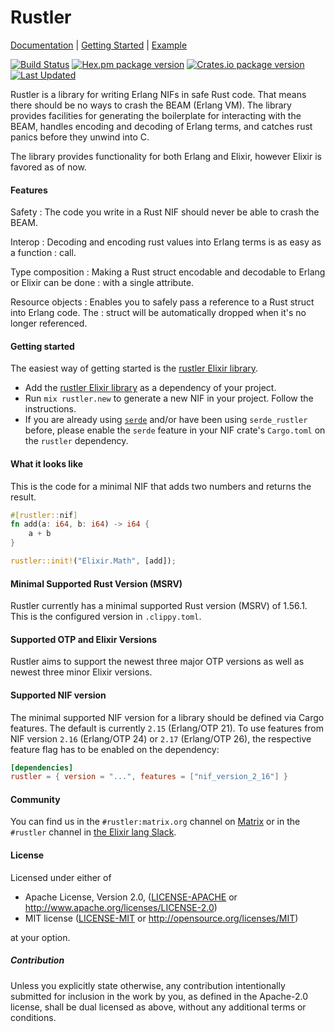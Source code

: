 # Rustler

[Documentation](https://docs.rs/rustler/latest/rustler) | [Getting Started](https://github.com/rusterlium/rustler/blob/master/README.md#getting-started) | [Example](https://github.com/rusterlium/NifIo)

[![Build Status](https://github.com/rusterlium/rustler/workflows/CI/badge.svg?branch=master)](https://github.com/rusterlium/rustler/actions/workflows/main.yml)
[![Hex.pm package version](https://img.shields.io/hexpm/v/rustler.svg)](https://hex.pm/packages/rustler)
[![Crates.io package version](https://img.shields.io/crates/v/rustler.svg)](https://crates.io/crates/rustler)
[![Last Updated](https://img.shields.io/github/last-commit/rusterlium/rustler.svg)](https://github.com/rusterlium/rustler/commits/master)

Rustler is a library for writing Erlang NIFs in safe Rust code. That means
there should be no ways to crash the BEAM (Erlang VM). The library provides
facilities for generating the boilerplate for interacting with the BEAM,
handles encoding and decoding of Erlang terms, and catches rust panics before
they unwind into C.

The library provides functionality for both Erlang and Elixir, however Elixir
is favored as of now.

#### Features

Safety
: The code you write in a Rust NIF should never be able to crash the BEAM.

Interop
: Decoding and encoding rust values into Erlang terms is as easy as a function
: call.

Type composition
: Making a Rust struct encodable and decodable to Erlang or Elixir can be done
: with a single attribute.

Resource objects
: Enables you to safely pass a reference to a Rust struct into Erlang code. The
: struct will be automatically dropped when it's no longer referenced.

#### Getting started

The easiest way of getting started is the [rustler Elixir library](https://hex.pm/packages/rustler).

- Add the [rustler Elixir library](https://hex.pm/packages/rustler) as a
  dependency of your project.
- Run `mix rustler.new` to generate a new NIF in your project. Follow the
  instructions.
- If you are already using [`serde`](https://serde.rs) and/or have been using
  `serde_rustler` before, please enable the `serde` feature in your NIF crate's
  `Cargo.toml` on the `rustler` dependency.

#### What it looks like

This is the code for a minimal NIF that adds two numbers and returns the result.

```rust
#[rustler::nif]
fn add(a: i64, b: i64) -> i64 {
    a + b
}

rustler::init!("Elixir.Math", [add]);
```

#### Minimal Supported Rust Version (MSRV)

Rustler currently has a minimal supported Rust version (MSRV) of 1.56.1. This
is the configured version in `.clippy.toml`.

#### Supported OTP and Elixir Versions

Rustler aims to support the newest three major OTP versions as well as newest three minor Elixir versions.

#### Supported NIF version

The minimal supported NIF version for a library should be defined via Cargo
features. The default is currently `2.15` (Erlang/OTP 21). To use features from
NIF version `2.16` (Erlang/OTP 24) or `2.17` (Erlang/OTP 26), the respective
feature flag has to be enabled on the dependency:

```toml
[dependencies]
rustler = { version = "...", features = ["nif_version_2_16"] }
```

#### Community

You can find us in the `#rustler:matrix.org` channel on [Matrix](https://matrix.to/#/#rustler:matrix.org)
or in the `#rustler` channel in [the Elixir lang Slack](https://elixir-slackin.herokuapp.com/).

#### License

Licensed under either of

- Apache License, Version 2.0, ([LICENSE-APACHE](LICENSE-APACHE) or http://www.apache.org/licenses/LICENSE-2.0)
- MIT license ([LICENSE-MIT](LICENSE-MIT) or http://opensource.org/licenses/MIT)

at your option.

##### Contribution

Unless you explicitly state otherwise, any contribution intentionally submitted
for inclusion in the work by you, as defined in the Apache-2.0 license, shall be
dual licensed as above, without any additional terms or conditions.
